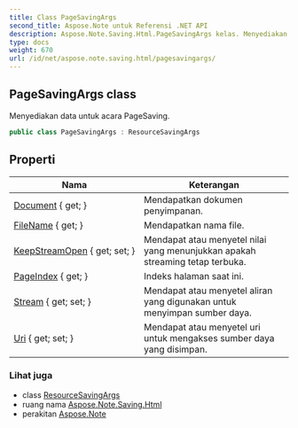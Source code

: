```yaml
---
title: Class PageSavingArgs
second_title: Aspose.Note untuk Referensi .NET API
description: Aspose.Note.Saving.Html.PageSavingArgs kelas. Menyediakan data untuk acara PageSaving.
type: docs
weight: 670
url: /id/net/aspose.note.saving.html/pagesavingargs/
---
```

## PageSavingArgs class

Menyediakan data untuk acara PageSaving.

```csharp
public class PageSavingArgs : ResourceSavingArgs
```

## Properti

| Nama | Keterangan |
| --- | --- |
| [Document](../../aspose.note.saving.html/resourcesavingargs/document/) { get; } | Mendapatkan dokumen penyimpanan. |
| [FileName](../../aspose.note.saving.html/resourcesavingargs/filename/) { get; } | Mendapatkan nama file. |
| [KeepStreamOpen](../../aspose.note.saving.html/resourcesavingargs/keepstreamopen/) { get; set; } | Mendapat atau menyetel nilai yang menunjukkan apakah streaming tetap terbuka. |
| [PageIndex](../../aspose.note.saving.html/pagesavingargs/pageindex/) { get; } | Indeks halaman saat ini. |
| [Stream](../../aspose.note.saving.html/resourcesavingargs/stream/) { get; set; } | Mendapat atau menyetel aliran yang digunakan untuk menyimpan sumber daya. |
| [Uri](../../aspose.note.saving.html/resourcesavingargs/uri/) { get; set; } | Mendapat atau menyetel uri untuk mengakses sumber daya yang disimpan. |

### Lihat juga

* class [ResourceSavingArgs](../resourcesavingargs/)
* ruang nama [Aspose.Note.Saving.Html](../../aspose.note.saving.html/)
* perakitan [Aspose.Note](../../)


